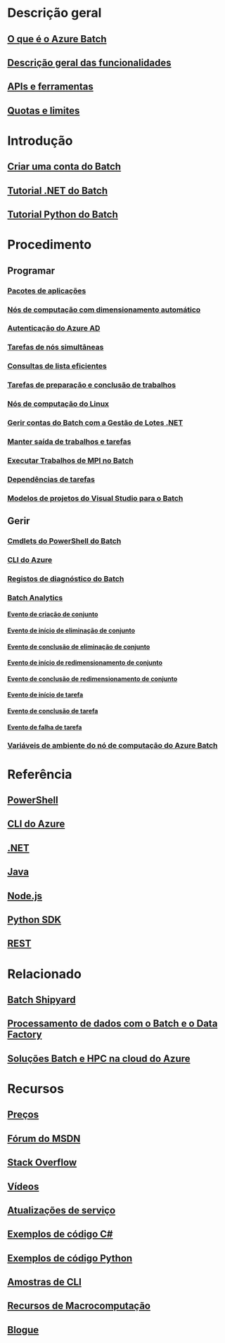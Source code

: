 # Descrição geral
## [O que é o Azure Batch](batch-technical-overview.md)
## [Descrição geral das funcionalidades](batch-api-basics.md)
## [APIs e ferramentas](batch-apis-tools.md)
## [Quotas e limites](batch-quota-limit.md)
# Introdução
## [Criar uma conta do Batch](batch-account-create-portal.md)
## [Tutorial .NET do Batch](batch-dotnet-get-started.md)
## [Tutorial Python do Batch](batch-python-tutorial.md)
# Procedimento
## Programar
### [Pacotes de aplicações](batch-application-packages.md)
### [Nós de computação com dimensionamento automático](batch-automatic-scaling.md)
### [Autenticação do Azure AD](batch-aad-auth.md)
### [Tarefas de nós simultâneas](batch-parallel-node-tasks.md)
### [Consultas de lista eficientes](batch-efficient-list-queries.md)
### [Tarefas de preparação e conclusão de trabalhos](batch-job-prep-release.md)
### [Nós de computação do Linux](batch-linux-nodes.md)
### [Gerir contas do Batch com a Gestão de Lotes .NET](batch-management-dotnet.md)
### [Manter saída de trabalhos e tarefas](batch-task-output.md)
### [Executar Trabalhos de MPI no Batch](batch-mpi.md)
### [Dependências de tarefas](batch-task-dependencies.md)
### [Modelos de projetos do Visual Studio para o Batch](batch-visual-studio-templates.md)
## Gerir
### [Cmdlets do PowerShell do Batch](batch-powershell-cmdlets-get-started.md)
### [CLI do Azure](batch-cli-get-started.md)
### [Registos de diagnóstico do Batch](batch-diagnostics.md)
### [Batch Analytics](batch-analytics.md)
#### [Evento de criação de conjunto](batch-pool-create-event.md)
#### [Evento de início de eliminação de conjunto](batch-pool-delete-start-event.md)
#### [Evento de conclusão de eliminação de conjunto](batch-pool-delete-complete-event.md)
#### [Evento de início de redimensionamento de conjunto](batch-pool-resize-start-event.md)
#### [Evento de conclusão de redimensionamento de conjunto](batch-pool-resize-complete-event.md)
#### [Evento de início de tarefa](batch-task-start-event.md)
#### [Evento de conclusão de tarefa](batch-task-complete-event.md)
#### [Evento de falha de tarefa](batch-task-fail-event.md)
### [Variáveis de ambiente do nó de computação do Azure Batch](batch-compute-node-environment-variables.md)

# Referência
## [PowerShell](/powershell/resourcemanager/azurerm.batch/v2.5.0/azurerm.batch)
## [CLI do Azure](/cli/azure/batch)
## [.NET](/dotnet/api/microsoft.azure.batch)
## [Java](/java/api/com.microsoft.azure.batch)
## [Node.js](http://azure.github.io/azure-sdk-for-node/azure-batch/latest)
## [Python SDK](http://azure-sdk-for-python.readthedocs.io/en/latest/ref/azure.batch.html)
## [REST](/rest/api/batchservice)

# Relacionado
## [Batch Shipyard](https://github.com/Azure/batch-shipyard)
## [Processamento de dados com o Batch e o Data Factory](../data-factory/data-factory-data-processing-using-batch.md?toc=%2fazure%2fbatch%2ftoc.json)
## [Soluções Batch e HPC na cloud do Azure](batch-hpc-solutions.md)

# Recursos
## [Preços](https://azure.microsoft.com/pricing/details/batch/)
## [Fórum do MSDN](https://social.msdn.microsoft.com/Forums/en-us/home?forum=azurebatch)
## [Stack Overflow](http://stackoverflow.com/questions/tagged/azure-batch)
## [Vídeos](https://azure.microsoft.com/documentation/videos/index/?services=batch)
## [Atualizações de serviço](https://azure.microsoft.com/updates/?product=batch&updatetype=&platform=)
## [Exemplos de código C#](https://github.com/Azure/azure-batch-samples/tree/master/CSharp/)
## [Exemplos de código Python](https://github.com/Azure/azure-batch-samples/tree/master/Python/Batch)
## [Amostras de CLI](batch-cli-samples.md)
## [Recursos de Macrocomputação](big-compute-resources.md)
## [Blogue](https://blogs.technet.microsoft.com/windowshpc/)


